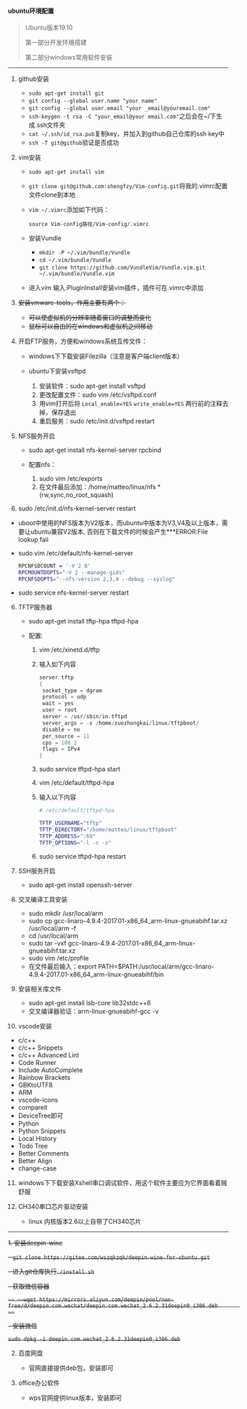 #### ubuntu环境配置

> Ubuntu版本19.10
>
> 第一部分开发环境搭建
>
> 第二部分windows常用软件安装

--------

1. github安装

   - `sudo apt-get install git`
   - `git config --global user.name "your name"`
   - `git config --global user.email "your _email@youremail.com"`
   - `ssh-keygen -t rsa -C "your_email@your email.com"`之后会在~/下生成.ssh文件夹
   - `cat ~/.ssh/id_rsa.pub`复制key，并加入到github自己仓库的ssh key中
   - `ssh -T git@github`验证是否成功

2. vim安装

   - `sudo apt-get install vim`

   - `git clone git@github.com:shengfzy/Vim-config.git`将我的.vimrc配置文件clone到本地

   - `vim ~/.vimrc`添加如下代码：

     `source Vim-config路径/Vim-config/.vimrc`

   - 安装Vundle

     - `mkdir -P ~/.vim/bundle/Vundle`
     - `cd ~/.vim/bundle/Vundle`
     - `git clone https://github.com/VundleVim/Vundle.vim.git ~/.vim/bundle/Vundle.vim`

   - 进入vim 输入:PluginInstall安装vim插件，插件可在.vimrc中添加

3. ~~安装vmware-tools，作用主要有两个：~~

   - ~~可以使虚拟机的分辨率随着窗口的调整而变化~~
   - ~~鼠标可以自由的在windows和虚拟机之间移动~~

4. 开启FTP服务，方便和windows系统互传文件：

   - windows下下载安装Filezilla（注意是客户端client版本）

   - ubuntu下安装vsftpd
     1. 安装软件：sudo apt-get install vsftpd
     2. 更改配置文件：sudo vim /etc/vsftpd.conf
     3. 用vim打开后将
        `Local_enable=YES`
        `write_enable=YES`
        两行前的注释去掉，保存退出
     4. 重启服务：sudo /etc/init.d/vsftpd restart

5. NFS服务开启
   - sudo apt-get install nfs-kernel-server rpcbind
   
   - 配置nfs：
     1. sudo vim /etc/exports
     2. 在文件最后添加：/home/matteo/linux/nfs *(rw,sync,no_root_squash)
  3. sudo /etc/init.d/nfs-kernel-server restart
     
   - uboot中使用的NFS版本为V2版本，而ubuntu中版本为V3,V4及以上版本，需要让ubuntu兼容V2版本, 否则在下载文件的时候会产生***ERROR:File lookup fail
   
   - sudo vim /etc/default/nfs-kernel-server
   
     ```bash
     RPCNFSDCOUNT = '-V 2 8'
     RPCMOUNTDOPTS="-V 2 --manage-gids"
     RPCNFSDOPTS="--nfs-version 2,3,4 --debug --syslog"
     ```
   
   - sudo service nfs-kernel-server restart
   
6. TFTP服务器

   - sudo apt-get install tftp-hpa tftpd-hpa

   - 配置:

     1. vim /etc/xinetd.d/tftp

     2. 输入如下内容

        ```c
        server tftp
        {
         socket_type = dgram
         protocol = udp
         wait = yes
         user = root
         server = /usr/sbin/in.tftpd
         server_args = -s /home/zuozhongkai/linux/tftpboot/
         disable = no
         per_source = 11
         cps = 100 2
         flags = IPv4
        }
        ```

     3. sudo service tftpd-hpa start

     4. vim /etc/default/tftpd-hpa

     5. 输入以下内容

        ```bash
        # /etc/default/tftpd-hpa
        
        TFTP_USERNAME="tftp"
        TFTP_DIRECTORY="/home/matteo/linux/tftpboot"
        TFTP_ADDRESS=":69"
        TFTP_OPTIONS="-l -c -s"
        ```

     6. sudo service tftpd-hpa restart

7. SSH服务开启

   - sudo apt-get install openssh-server

8. 交叉编译工具安装
   - sudo mkdir /usr/local/arm
   - sudo cp gcc-linaro-4.9.4-2017.01-x86_64_arm-linux-gnueabihf.tar.xz /usr/local/arm -f
   - cd /usr/local/arm
   - sudo tar -vxf gcc-linaro-4.9.4-2017.01-x86_64_arm-linux-gnueabihf.tar.xz
   - sudo vim /etc/profile
   - 在文件最后输入：export PATH=$PATH:/usr/local/arm/gcc-linaro-4.9.4-2017.01-x86_64_arm-linux-gnueabihf/bin

9. 安装相关库文件
   - sudo apt-get install lsb-core lib32stdc++6
   - 交叉编译器验证：arm-linux-gnueabihf-gcc -v

10. vscode安装

   - c/c++
   - c/c++ Snippets
   - c/c++ Advanced Lint
   - Code Runner
   - Include AutoComplete
   - Rainbow Brackets
   - GBKtoUTF8
   - ARM
   - vscode-icons
   - compareit
   - DeviceTree即可
   - Python
   - Python Snippets
   - Local History
   - Todo Tree
   - Better Comments
   - Better Align
   - change-case

11. windows下下载安装Xshell串口调试软件，用这个软件主要应为它界面看着贼舒服

12. CH340串口芯片驱动安装

    - linux 内核版本2.6以上自带了CH340芯片

---

~~1. 安装deepin-wine~~

   ~~- `git clone https://gitee.com/wszqkzqk/deepin-wine-for-ubuntu.git`~~

   ~~- 进入git仓库执行`./install.sh`~~

   ~~- 获取微信容器~~

   ~~```~~
   ~~wget https://mirrors.aliyun.com/deepin/pool/non-free/d/deepin.com.wechat/deepin.com.wechat_2.6.2.31deepin0_i386.deb      
   ~~```~~

   ~~- 安装微信~~

   ~~`sudo dpkg -i deepin.com.wechat_2.6.2.31deepin0_i386.deb`~~

2. 百度网盘
   
   - 官网直接提供deb包，安装即可
3. office办公软件
   
   - wps官网提供linux版本，安装即可
